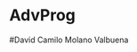# AdvProg
#David Camilo Molano Valbuena

<script type="text/javascript" src="//www.exchangeratewidget.com/converter.php?l=en&f=USD&t=MXN&a=1&d=F0F0F0&n=FFFFFF&o=000000&v=1"></script>
